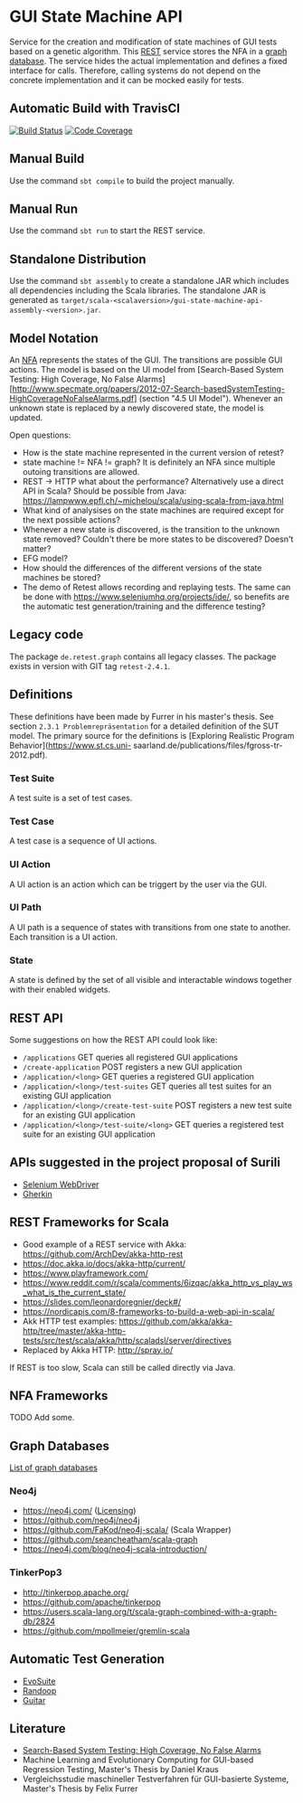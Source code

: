 # GUI State Machine API

Service for the creation and modification of state machines of GUI tests based on a genetic algorithm.
This [REST](https://en.wikipedia.org/wiki/Representational_state_transfer) service stores the NFA in a [graph database](https://en.wikipedia.org/wiki/Graph_database).
The service hides the actual implementation and defines a fixed interface for calls.
Therefore, calling systems do not depend on the concrete implementation and it can be mocked easily for tests.

## Automatic Build with TravisCI
[![Build Status](https://travis-ci.org/retest/gui-state-machine-api.svg?branch=master)](https://travis-ci.org/retest/gui-state-machine-api)
[![Code Coverage](https://img.shields.io/codecov/c/github/retest/gui-state-machine-api/master.svg)](https://codecov.io/github/retest/gui-state-machine-api?branch=master)

## Manual Build
Use the command `sbt compile` to build the project manually.

## Manual Run
Use the command `sbt run` to start the REST service.

## Standalone Distribution
Use the command `sbt assembly` to create a standalone JAR which includes all dependencies including the Scala libraries.
The standalone JAR is generated as `target/scala-<scalaversion>/gui-state-machine-api-assembly-<version>.jar`.

## Model Notation
An [NFA](https://en.wikipedia.org/wiki/Nondeterministic_finite_automaton) represents the states of the GUI.
The transitions are possible GUI actions.
The model is based on the UI model from [Search-Based System Testing: High Coverage, No False Alarms][http://www.specmate.org/papers/2012-07-Search-basedSystemTesting-HighCoverageNoFalseAlarms.pdf] (section "4.5 UI Model").
Whenever an unknown state is replaced by a newly discovered state, the model is updated.

Open questions:

* How is the state machine represented in the current version of retest?
* state machine != NFA != graph? It is definitely an NFA since multiple outoing transitions are allowed.
* REST -> HTTP what about the performance? Alternatively use a direct API in Scala? Should be possible from Java: <https://lampwww.epfl.ch/~michelou/scala/using-scala-from-java.html>
* What kind of analysises on the state machines are required except for the next possible actions?
* Whenever a new state is discovered, is the transition to the unknown state removed? Couldn't there be more states to be discovered? Doesn't matter?
* EFG model?
* How should the differences of the different versions of the state machines be stored?
* The demo of Retest allows recording and replaying tests. The same can be done with <https://www.seleniumhq.org/projects/ide/>, so benefits are the automatic test generation/training and the difference testing?

## Legacy code
The package `de.retest.graph` contains all legacy classes.
The package exists in version with GIT tag `retest-2.4.1`.

## Definitions
These definitions have been made by Furrer in his master's thesis.
See section `2.3.1 Problemrepräsentation` for a detailed definition of the SUT model.
The primary source for the definitions is [Exploring Realistic Program Behavior](https://www.st.cs.uni-
saarland.de/publications/files/fgross-tr-2012.pdf).

### Test Suite
A test suite is a set of test cases.

### Test Case
A test case is a sequence of UI actions.

### UI Action
A UI action is an action which can be triggert by the user via the GUI.

### UI Path
A UI path is a sequence of states with transitions from one state to another.
Each transition is a UI action.

### State
A state is defined by the set of all visible and interactable windows together with their enabled widgets.

## REST API
Some suggestions on how the REST API could look like:

* `/applications` GET queries all registered GUI applications
* `/create-application` POST registers a new GUI application
* `/application/<long>` GET queries a registered GUI application
* `/application/<long>/test-suites` GET queries all test suites for an existing GUI application
* `/application/<long>/create-test-suite` POST registers a new test suite for an existing GUI application
* `/application/<long>/test-suite/<long>` GET queries a registered test suite for an existing GUI application

## APIs suggested in the project proposal of Surili
* [Selenium WebDriver](http://seleniumhq.org/docs/03_webdriver.jsp)
* [Gherkin](https://github.com/cucumber/cucumber/wiki/Gherkin)

## REST Frameworks for Scala
* Good example of a REST service with Akka: <https://github.com/ArchDev/akka-http-rest>
* <https://doc.akka.io/docs/akka-http/current/>
* <https://www.playframework.com/>
* <https://www.reddit.com/r/scala/comments/6izqac/akka_http_vs_play_ws_what_is_the_current_state/>
* <https://slides.com/leonardoregnier/deck#/>
* <https://nordicapis.com/8-frameworks-to-build-a-web-api-in-scala/>
* Akk HTTP test examples: <https://github.com/akka/akka-http/tree/master/akka-http-tests/src/test/scala/akka/http/scaladsl/server/directives>
* Replaced by Akka HTTP: <http://spray.io/>

If REST is too slow, Scala can still be called directly via Java.

## NFA Frameworks
TODO Add some.

## Graph Databases
[List of graph databases](https://en.wikipedia.org/wiki/Graph_database#List_of_graph_databases)

### Neo4j
* https://neo4j.com/ ([Licensing](https://neo4j.com/licensing/))
* https://github.com/neo4j/neo4j
* https://github.com/FaKod/neo4j-scala/ (Scala Wrapper)
* https://github.com/seancheatham/scala-graph
* https://neo4j.com/blog/neo4j-scala-introduction/

### TinkerPop3
* http://tinkerpop.apache.org/
* https://github.com/apache/tinkerpop
* https://users.scala-lang.org/t/scala-graph-combined-with-a-graph-db/2824
* https://github.com/mpollmeier/gremlin-scala

## Automatic Test Generation
* [EvoSuite](http://www.evosuite.org/)
* [Randoop](https://randoop.github.io/randoop/)
* [Guitar](https://sourceforge.net/projects/guitar/)

## Literature
* [Search-Based System Testing: High Coverage, No False Alarms](https://dl.acm.org/citation.cfm?id=2336762)
* Machine Learning and Evolutionary Computing for GUI-based Regression Testing, Master's Thesis by Daniel Kraus
* Vergleichsstudie maschineller Testverfahren für GUI-basierte Systeme, Master's Thesis by Felix Furrer